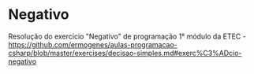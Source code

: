 # Negativo
Resolução do exercicio "Negativo" de programação 1° módulo da ETEC - https://github.com/ermogenes/aulas-programacao-csharp/blob/master/exercises/decisao-simples.md#exerc%C3%ADcio-negativo
